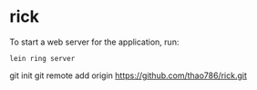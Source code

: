 # rick



To start a web server for the application, run:

    lein ring server


git init
git remote add origin  https://github.com/thao786/rick.git





